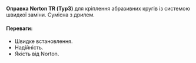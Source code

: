 **Оправка Norton TR (Тур3)** для кріплення абразивних кругів із системою швидкої заміни. Сумісна з дрилем.

#### Переваги:

- Швидке встановлення.
- Надійність.
- Якість від Norton.
